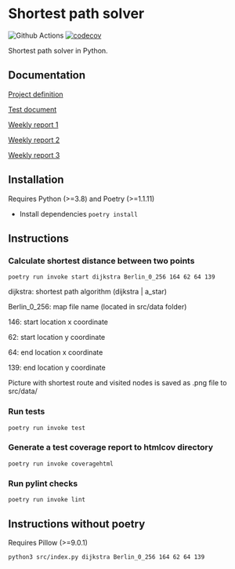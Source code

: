 # Shortest path solver
![Github Actions](https://github.com/Kaltsoon/ohtu-2021-viikko1/workflows/CI/badge.svg)
[![codecov](https://codecov.io/gh/antonlep/shortest-path/branch/master/graph/badge.svg?token=95Q7ZhVw8A)](https://codecov.io/gh/antonlep/shortest-path)

Shortest path solver in Python.

## Documentation
[Project definition](https://github.com/antonlep/shortest-path/blob/master/documentation/project_definition.md)

[Test document](https://github.com/antonlep/shortest-path/blob/master/documentation/test_document.md)

[Weekly report 1](https://github.com/antonlep/shortest-path/blob/master/documentation/weekly_report1.md)

[Weekly report 2](https://github.com/antonlep/shortest-path/blob/master/documentation/weekly_report2.md)

[Weekly report 3](https://github.com/antonlep/shortest-path/blob/master/documentation/weekly_report2.md)


## Installation

Requires Python (>=3.8) and Poetry (>=1.1.11)

- Install dependencies `poetry install`

## Instructions

### Calculate shortest distance between two points

`poetry run invoke start dijkstra Berlin_0_256 164 62 64 139`

dijkstra: shortest path algorithm (dijkstra | a_star)

Berlin_0_256: map file name (located in src/data folder)

146: start location x coordinate

62: start location y coordinate

64: end location x coordinate

139: end location y coordinate

Picture with shortest route and visited nodes is saved as .png file to src/data/

### Run tests

`poetry run invoke test`

### Generate a test coverage report to htmlcov directory

`poetry run invoke coveragehtml`

### Run pylint checks

`poetry run invoke lint`

## Instructions without poetry

Requires Pillow (>=9.0.1)

`python3 src/index.py dijkstra Berlin_0_256 164 62 64 139`
